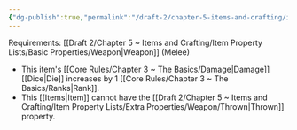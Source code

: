 ```yaml
---
{"dg-publish":true,"permalink":"/draft-2/chapter-5-items-and-crafting/item-property-lists/extra-properties/weapon/balanced/"}
---
```


Requirements: [[Draft 2/Chapter 5 ~ Items and Crafting/Item Property Lists/Basic Properties/Weapon\|Weapon]] (Melee)

- This item's [[Core Rules/Chapter 3 ~ The Basics/Damage\|Damage]] [[Dice\|Die]] increases by 1 [[Core Rules/Chapter 3 ~ The Basics/Ranks\|Rank]].
- This [[Items\|Item]] cannot have the [[Draft 2/Chapter 5 ~ Items and Crafting/Item Property Lists/Extra Properties/Weapon/Thrown\|Thrown]] property.